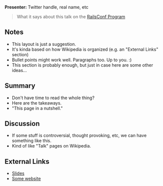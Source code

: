 **Presenter:** Twitter handle, real name, etc

> What it says about this talk on the [RailsConf Program](http://railsconf2012.com/sessions)

## Notes

* This layout is just a suggestion.
* It's kinda based on how Wikipedia is organized (e.g. an "External Links" section)
* Bullet points might work well.  Paragraphs too.  Up to you.  :)
* This section is probably enough, but just in case here are some other ideas...

## Summary

* Don't have time to read the whole thing?
* Here are the takeaways.
* "This page in a nutshell."

## Discussion

* If some stuff is controversial, thought provoking, etc, we can have something like this.
* Kind of like "Talk" pages on Wikipedia.

## External Links

* [Slides](http://www.example.com/)
* [Some website](http://www.example.com/)